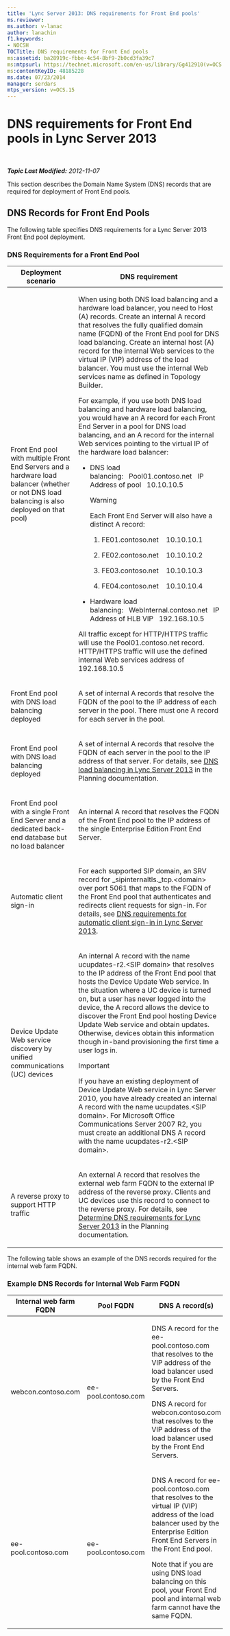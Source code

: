 ```yaml
---
title: 'Lync Server 2013: DNS requirements for Front End pools'
ms.reviewer: 
ms.author: v-lanac
author: lanachin
f1.keywords:
- NOCSH
TOCTitle: DNS requirements for Front End pools
ms:assetid: ba28919c-fbbe-4c54-8bf9-2b0cd3fa39c7
ms:mtpsurl: https://technet.microsoft.com/en-us/library/Gg412910(v=OCS.15)
ms:contentKeyID: 48185228
ms.date: 07/23/2014
manager: serdars
mtps_version: v=OCS.15
---
```


<div data-xmlns="http://www.w3.org/1999/xhtml">

<div class="topic" data-xmlns="http://www.w3.org/1999/xhtml" data-msxsl="urn:schemas-microsoft-com:xslt" data-cs="https://msdn.microsoft.com/">

<div data-asp="https://msdn2.microsoft.com/asp">

# DNS requirements for Front End pools in Lync Server 2013

</div>

<div id="mainSection">

<div id="mainBody">

<span> </span>

_**Topic Last Modified:** 2012-11-07_

This section describes the Domain Name System (DNS) records that are required for deployment of Front End pools.

<div>

## DNS Records for Front End Pools

The following table specifies DNS requirements for a Lync Server 2013 Front End pool deployment.

### DNS Requirements for a Front End Pool

<table>
<colgroup>
<col style="width: 50%" />
<col style="width: 50%" />
</colgroup>
<thead>
<tr class="header">
<th>Deployment scenario</th>
<th>DNS requirement</th>
</tr>
</thead>
<tbody>
<tr class="odd">
<td><p>Front End pool with multiple Front End Servers and a hardware load balancer (whether or not DNS load balancing is also deployed on that pool)</p></td>
<td><p>When using both DNS load balancing and a hardware load balancer, you need to Host (A) records. Create an internal A record that resolves the fully qualified domain name (FQDN) of the Front End pool for DNS load balancing. Create an internal host (A) record for the internal Web services to the virtual IP (VIP) address of the load balancer. You must use the internal Web services name as defined in Topology Builder.</p>
<p>For example, if you use both DNS load balancing and hardware load balancing, you would have an A record for each Front End Server in a pool for DNS load balancing, and an A record for the internal Web services pointing to the virtual IP of the hardware load balancer:</p>
<ul>
<li><p>DNS load balancing:   Pool01.contoso.net   IP Address of pool   10.10.10.5</p>
<div>

> [!WARNING]  
> Each Front End Server will also have a distinct A record:


</div>
<ol>
<li><p>FE01.contoso.net    10.10.10.1</p></li>
<li><p>FE02.contoso.net    10.10.10.2</p></li>
<li><p>FE03.contoso.net    10.10.10.3</p></li>
<li><p>FE04.contoso.net    10.10.10.4</p></li>
</ol></li>
<li><p>Hardware load balancing:   WebInternal.contoso.net   IP Address of HLB VIP   192.168.10.5</p></li>
</ul>
<p>All traffic except for HTTP/HTTPS traffic will use the Pool01.contoso.net record. HTTP/HTTPS traffic will use the defined internal Web services address of 192.168.10.5</p></td>
</tr>
<tr class="even">
<td><p>Front End pool with DNS load balancing deployed</p></td>
<td><p>A set of internal A records that resolve the FQDN of the pool to the IP address of each server in the pool. There must one A record for each server in the pool.</p></td>
</tr>
<tr class="odd">
<td><p>Front End pool with DNS load balancing deployed</p></td>
<td><p>A set of internal A records that resolve the FQDN of each server in the pool to the IP address of that server. For details, see <a href="lync-server-2013-dns-load-balancing.md">DNS load balancing in Lync Server 2013</a> in the Planning documentation.</p></td>
</tr>
<tr class="even">
<td><p>Front End pool with a single Front End Server and a dedicated back-end database but no load balancer</p></td>
<td><p>An internal A record that resolves the FQDN of the Front End pool to the IP address of the single Enterprise Edition Front End Server.</p></td>
</tr>
<tr class="odd">
<td><p>Automatic client sign-in</p></td>
<td><p>For each supported SIP domain, an SRV record for _sipinternaltls._tcp.&lt;domain&gt; over port 5061 that maps to the FQDN of the Front End pool that authenticates and redirects client requests for sign-in. For details, see <a href="lync-server-2013-dns-requirements-for-automatic-client-sign-in.md">DNS requirements for automatic client sign-in in Lync Server 2013</a>.</p></td>
</tr>
<tr class="even">
<td><p>Device Update Web service discovery by unified communications (UC) devices</p></td>
<td><p>An internal A record with the name ucupdates-r2.&lt;SIP domain&gt; that resolves to the IP address of the Front End pool that hosts the Device Update Web service. In the situation where a UC device is turned on, but a user has never logged into the device, the A record allows the device to discover the Front End pool hosting Device Update Web service and obtain updates. Otherwise, devices obtain this information though in-band provisioning the first time a user logs in.</p>
<div>

> [!IMPORTANT]  
> If you have an existing deployment of Device Update Web service in Lync Server 2010, you have already created an internal A record with the name ucupdates.&lt;SIP domain&gt;. For Microsoft Office Communications Server 2007 R2, you must create an additional DNS A record with the name ucupdates-r2.&lt;SIP domain&gt;.


</div></td>
</tr>
<tr class="odd">
<td><p>A reverse proxy to support HTTP traffic</p></td>
<td><p>An external A record that resolves the external web farm FQDN to the external IP address of the reverse proxy. Clients and UC devices use this record to connect to the reverse proxy. For details, see <a href="lync-server-2013-determine-dns-requirements.md">Determine DNS requirements for Lync Server 2013</a> in the Planning documentation.</p></td>
</tr>
</tbody>
</table>


The following table shows an example of the DNS records required for the internal web farm FQDN.

### Example DNS Records for Internal Web Farm FQDN

<table>
<colgroup>
<col style="width: 33%" />
<col style="width: 33%" />
<col style="width: 33%" />
</colgroup>
<thead>
<tr class="header">
<th>Internal web farm FQDN</th>
<th>Pool FQDN</th>
<th>DNS A record(s)</th>
</tr>
</thead>
<tbody>
<tr class="odd">
<td><p>webcon.contoso.com</p></td>
<td><p>ee-pool.contoso.com</p></td>
<td><p>DNS A record for the ee-pool.contoso.com that resolves to the VIP address of the load balancer used by the Front End Servers.</p>
<p>DNS A record for webcon.contoso.com that resolves to the VIP address of the load balancer used by the Front End Servers.</p></td>
</tr>
<tr class="even">
<td><p>ee-pool.contoso.com</p></td>
<td><p>ee-pool.contoso.com</p></td>
<td><p>DNS A record for ee-pool.contoso.com that resolves to the virtual IP (VIP) address of the load balancer used by the Enterprise Edition Front End Servers in the Front End pool.</p>
<p>Note that if you are using DNS load balancing on this pool, your Front End pool and internal web farm cannot have the same FQDN.</p></td>
</tr>
</tbody>
</table>


</div>

</div>

<span> </span>

</div>

</div>

</div>


